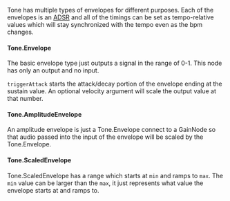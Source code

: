 Tone has multiple types of envelopes for different purposes. Each of the envelopes is an [ADSR](http://en.wikipedia.org/wiki/Synthesizer#ADSR_envelope) and all of the timings can be set as tempo-relative values which will stay synchronized with the tempo even as the bpm changes. 

#### Tone.Envelope

The basic envelope type just outputs a signal in the range of 0-1. This node has only an output and no input. 

`triggerAttack` starts the attack/decay portion of the envelope ending at the sustain value. An optional velocity argument will scale the output value at that number. 

#### Tone.AmplitudeEnvelope

An amplitude envelope is just a Tone.Envelope connect to a GainNode so that audio passed into the input of the envelope will be scaled by the Tone.Envelope.  

#### Tone.ScaledEnvelope

Tone.ScaledEnvelope has a range which starts at `min` and ramps to `max`. The `min` value can be larger than the `max`, it just represents what value the envelope starts at and ramps to. 